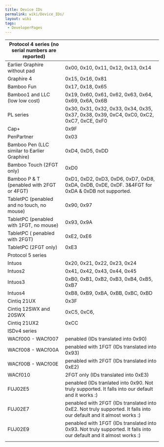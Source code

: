```yaml
---
title: Device IDs
permalink: wiki/Device_IDs/
layout: wiki
tags:
 - DeveloperPages
---
```


| Protocol 4 series (no serial numbers are reported) |                                                                                                                     |
|----------------------------------------------------|---------------------------------------------------------------------------------------------------------------------|
| Earlier Graphire without pad                       | 0x00, 0x10, 0x11, 0x12, 0x13, 0x14                                                                                  |
| Graphire 4                                         | 0x15, 0x16, 0x81                                                                                                    |
| Bamboo Fun                                         | 0x17, 0x18, 0x65                                                                                                    |
| Bamboo1 and LLC (low low cost)                     | 0x19, 0x60, 0x61, 0x62, 0x63, 0x64, 0x69, 0x6A, 0x6B                                                                |
| PL series                                          | 0x30, 0x31, 0x32, 0x33, 0x34, 0x35, 0x37, 0x38, 0x39, 0xC4, 0xC0, 0xC2, 0xC7, 0xCE, 0xF0                            |
| Cap+                                               | 0x9F                                                                                                                |
| PenPartner                                         | 0x03                                                                                                                |
| Bamboo Pen (LLC similar to Earlier Graphire)       | 0xD4, 0xD5, 0xDD                                                                                                    |
| Bamboo Touch (2FGT only)                           | 0xD0                                                                                                                |
| Bamboo P & T (penabled with 2FGT or 4FGT)          | 0xD1, 0xD2, 0xD3, 0xD6, 0xD7, 0xD8, 0xDA, 0xDB, 0xDE, 0xDF. 3&4FGT for 0xDA & 0xDB not supported.                   |
| TabletPC (penabled and no touch, no mouse)         | 0x90, 0x97                                                                                                          |
| TabletPC (penabled with 1FGT, no mouse)            | 0x93, 0x9A                                                                                                          |
| TabletPC ( penabled with 2FGT)                     | 0xE2, 0xE6                                                                                                          |
| TabletPC (2FGT only)                               | 0xE3                                                                                                                |
| Protocol 5 series                                  |                                                                                                                     |
| Intuos                                             | 0x20, 0x21, 0x22, 0x23, 0x24                                                                                        |
| Intuos2                                            | 0x41, 0x42, 0x43, 0x44, 0x45                                                                                        |
| Intuos3                                            | 0xB0, 0xB1, 0xB2, 0xB3, 0xB4, 0xB5, 0xB7                                                                            |
| Intuos4                                            | 0xB8, 0xB9, 0xBA, 0xBB, 0xBC, 0xBD                                                                                  |
| Cintiq 21UX                                        | 0x3F                                                                                                                |
| Cintiq 12SWX and 20SWX                             | 0xC5, 0xC6,                                                                                                         |
| Cintiq 21UX2                                       | 0xCC                                                                                                                |
| ISDv4 series                                       |                                                                                                                     |
| WACf000 - WACf007                                  | penabled (IDs translated into 0x90)                                                                                 |
| WACf008 - WACf00A                                  | penabled with 1FGT (IDs translated into 0x93)                                                                       |
| WACf00B - WACf00E                                  | penabled with 2FGT (IDs translated into 0xE2)                                                                       |
| WACf010                                            | 2FGT only (IDs translated into 0xE3)                                                                                |
| FUJ02E5                                            | penabled (IDs tranlated into 0x90. Not truly supported. It falls into our default and it works :)                   |
| FUJ02E7                                            | penabled with 2FGT (IDs translated into 0xE2. Not truly supported. It falls into our default and it almost works :) |
| FUJ02E9                                            | penabled with 1FGT (IDs translated into 0x93. Not truly supported. It falls into our default and it almost works :) |
|                                                    |                                                                                                                     |
